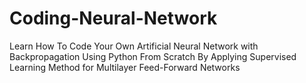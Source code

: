 # Coding-Neural-Network
Learn How To Code Your Own Artificial Neural Network with Backpropagation Using Python From Scratch By Applying Supervised Learning Method for Multilayer Feed-Forward Networks
